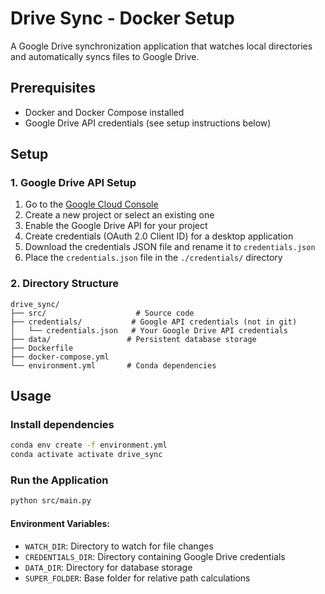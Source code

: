 # Drive Sync - Docker Setup

A Google Drive synchronization application that watches local directories and automatically syncs files to Google Drive.

## Prerequisites

- Docker and Docker Compose installed
- Google Drive API credentials (see setup instructions below)

## Setup

### 1. Google Drive API Setup

1. Go to the [Google Cloud Console](https://console.cloud.google.com/)
2. Create a new project or select an existing one
3. Enable the Google Drive API for your project
4. Create credentials (OAuth 2.0 Client ID) for a desktop application
5. Download the credentials JSON file and rename it to `credentials.json`
6. Place the `credentials.json` file in the `./credentials/` directory

### 2. Directory Structure

```
drive_sync/
├── src/                    # Source code
├── credentials/           # Google API credentials (not in git)
│   └── credentials.json   # Your Google Drive API credentials
├── data/                 # Persistent database storage
├── Dockerfile
├── docker-compose.yml
└── environment.yml       # Conda dependencies
```

## Usage

### Install dependencies

```bash
conda env create -f environment.yml
conda activate activate drive_sync
```

### Run the Application

```bash
python src/main.py
```

#### Environment Variables:

- `WATCH_DIR`: Directory to watch for file changes
- `CREDENTIALS_DIR`: Directory containing Google Drive credentials
- `DATA_DIR`: Directory for database storage
- `SUPER_FOLDER`: Base folder for relative path calculations
